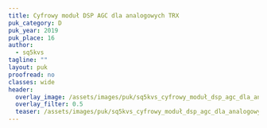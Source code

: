 ```yaml
---
title: Cyfrowy moduł DSP AGC dla analogowych TRX
puk_category: D
puk_year: 2019
puk_place: 16
author: 
  - sq5kvs
tagline: ""
layout: puk
proofread: no
classes: wide
header:
  overlay_image: /assets/images/puk/sq5kvs_cyfrowy_moduł_dsp_agc_dla_analogowych_trx.jpg
  overlay_filter: 0.5
  teaser: /assets/images/puk/sq5kvs_cyfrowy_moduł_dsp_agc_dla_analogowych_trx.jpg
---
```






 





 


